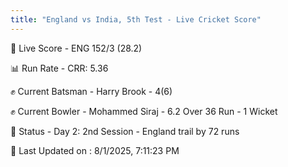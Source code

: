 ```yaml
---
title: "England vs India, 5th Test - Live Cricket Score"
---
```


🔴 Live Score - ENG 152/3 (28.2)  

📊 Run Rate - CRR: 5.36  

✊ Current Batsman - Harry Brook - 4(6)  

✊ Current Bowler - Mohammed Siraj - 6.2 Over 36 Run - 1 Wicket  

📑 Status - Day 2: 2nd Session - England trail by 72 runs

📝 Last Updated on : 8/1/2025, 7:11:23 PM  

